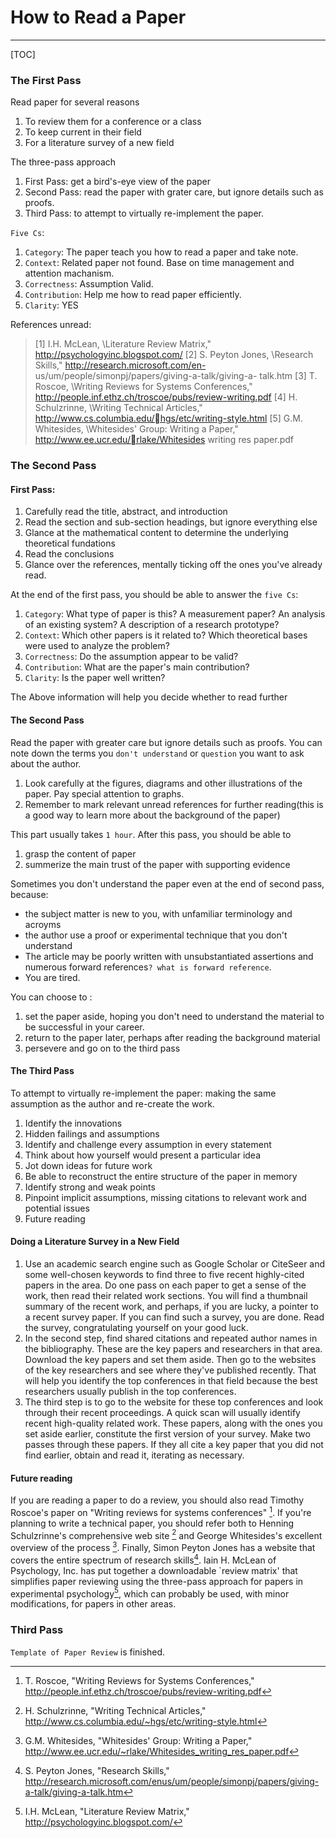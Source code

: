 # How to Read a Paper


---

[TOC]

### The First Pass 
Read paper for several reasons
1. To review them for a conference or a class
2. To keep current in their field
3. For a literature survey of a new field

The three-pass approach
1. First Pass: get a bird's-eye view of the paper
2. Second Pass: read the paper with grater care, but ignore details such as proofs. 
3. Third Pass: to attempt to virtually re-implement the paper.

`Five Cs`:
1. `Category`: The paper teach you how to read a paper and take note.
2. `Context`: Related paper not found. Base on time management and attention machanism.
3. `Correctness`: Assumption Valid.
4. `Contribution`: Help me how to read paper efficiently.
5. `Clarity`: YES

References unread:
> [1] I.H. McLean, \Literature Review Matrix,"
http://psychologyinc.blogspot.com/
[2] S. Peyton Jones, \Research Skills,"
http://research.microsoft.com/en-
us/um/people/simonpj/papers/giving-a-talk/giving-a-
talk.htm
[3] T. Roscoe, \Writing Reviews for Systems Conferences,"
http://people.inf.ethz.ch/troscoe/pubs/review-writing.pdf
[4] H. Schulzrinne, \Writing Technical Articles,"
http://www.cs.columbia.edu/hgs/etc/writing-style.html
[5] G.M. Whitesides, \Whitesides' Group: Writing a Paper,"
http://www.ee.ucr.edu/rlake/Whitesides writing res paper.pdf

### The Second Pass
#### First Pass:
1. Carefully read the title, abstract, and introduction
2. Read the section and sub-section headings, but ignore everything else
3. Glance at the mathematical content to determine the underlying theoretical fundations
4. Read the conclusions
5. Glance over the references, mentally ticking off the ones you've already read.

At the end of the first pass, you should be able to answer the `five Cs`:
1. `Category`: What type of paper is this? A measurement paper? An analysis of an existing system? A description of a research prototype?
2. `Context`: Which other papers is it related to? Which theoretical bases were used to analyze the problem?
3. `Correctness`: Do the assumption appear to be valid?
4. `Contribution`: What are the paper's main contribution?
5. `Clarity`: Is the paper well written?

The Above information will help you decide whether to read further

#### The Second Pass
Read the paper with greater care but ignore details such as proofs. You can note down the terms you `don't understand` or `question` you want to ask about the author.
1. Look carefully at the figures, diagrams and other illustrations of the paper. Pay special attention to graphs.
2. Remember to mark relevant unread references for further reading(this is a good way to learn more about the background of the paper)

This part usually takes `1 hour`. After this pass, you should be able to 
1. grasp the content of paper
2. summerize the main trust of the paper with supporting evidence

Sometimes you don't understand the paper even at the end of second pass, because:
* the subject matter is new to you, with unfamiliar terminology and acroyms
* the author use a proof or experimental technique that you don't understand 
* The article may be poorly written with unsubstantiated assertions and numerous forward references`? what is forward reference`.
* You are tired.

You can choose to :
1. set the paper aside, hoping you don't need to understand the material to be successful in your career.
2. return to the paper later, perhaps after reading the background material
3. persevere and go on to the third pass

#### The Third Pass
To attempt to virtually re-implement the paper: making the same assumption as the author and re-create the work.
1. Identify the innovations 
2. Hidden failings and assumptions
3. Identify and challenge every assumption in every statement
4. Think about how yourself would present a particular idea
5. Jot down ideas for future work
6. Be able to reconstruct the entire structure of the paper in memory
7. Identify strong and weak points
8. Pinpoint implicit assumptions, missing citations to relevant work and potential issues
9. Future reading

#### Doing a Literature Survey in a New Field
1. Use an academic search engine such as Google Scholar or CiteSeer and some well-chosen keywords to find three to five recent highly-cited papers in the area. Do one pass on each paper to get a sense of the work, then read their related work sections. You will find a thumbnail summary of the recent work, and perhaps, if you are lucky, a pointer to a recent survey paper. If you can find such a survey, you are done. Read the survey, congratulating yourself on your good luck.
2. In the second step, find shared citations and repeated author names in the bibliography. These are the key papers and researchers in that area. Download the key papers and set them aside. Then go to the websites of the key researchers and see where they've published recently. That will help you identify the top conferences in that field because the best researchers usually publish in the top conferences.
3. The third step is to go to the website for these top conferences and look through their recent proceedings. A quick scan will usually identify recent high-quality related work. These papers, along with the ones you set aside earlier, constitute the first version of your survey. Make two passes through these papers. If they all cite a key paper that you did not find earlier, obtain and read it, iterating as necessary.

#### Future reading
If you are reading a paper to do a review, you should also read Timothy Roscoe's paper on "Writing reviews for systems conferences" [^3]. If you're planning to write a technical paper, you should refer both to Henning Schulzrinne's comprehensive web site [^4] and George Whitesides's excellent overview of the process [^5]. Finally, Simon Peyton Jones has a website that covers the entire spectrum of research skills[^2].
Iain H. McLean of Psychology, Inc. has put together a downloadable `review matrix' that simplifies paper reviewing using the three-pass approach for papers in experimental psychology[^1], which can probably be used, with minor modifications, for papers in other areas.


### Third Pass

`Template of Paper Review` is finished.







[^1]: I.H. McLean, "Literature Review Matrix," http://psychologyinc.blogspot.com/

[^2]: S. Peyton Jones, "Research Skills," 
http://research.microsoft.com/enus/um/people/simonpj/papers/giving-a-talk/giving-a-talk.htm 

[^3]: T. Roscoe, "Writing Reviews for Systems Conferences," 
http://people.inf.ethz.ch/troscoe/pubs/review-writing.pdf

[^4]: H. Schulzrinne, "Writing Technical Articles," 
http://www.cs.columbia.edu/~hgs/etc/writing-style.html 

[^5]: G.M. Whitesides, "Whitesides' Group: Writing a Paper," 
http://www.ee.ucr.edu/~rlake/Whitesides_writing_res_paper.pdf


